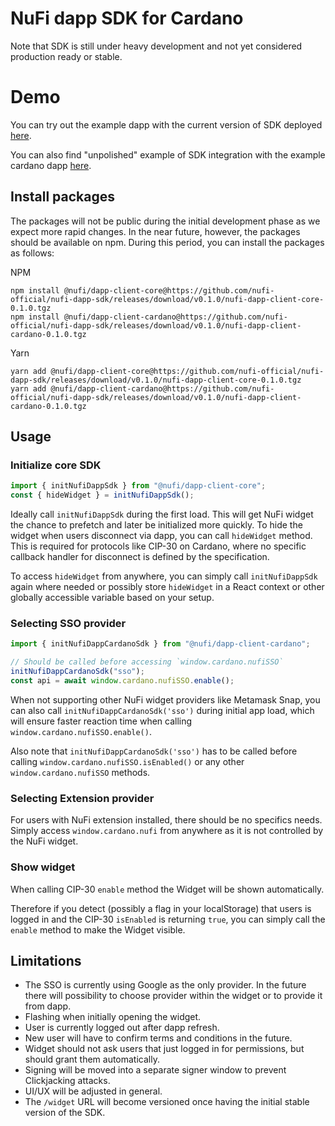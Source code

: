 # NuFi dapp SDK for Cardano

Note that SDK is still under heavy development and not yet considered
production ready or stable.

# Demo

You can try out the example dapp with the current version of SDK deployed [here](https://sdk-example-beb11c2a4292.herokuapp.com/).

You can also find "unpolished" example of SDK integration with the example cardano dapp [here](https://github.com/vacuumlabs/nufi-adaplays.xyz/pull/13).

## Install packages

The packages will not be public during the initial development phase
as we expect more rapid changes. In the near future, however, the packages should be available on npm.
During this period, you can install the packages as follows:

NPM

```
npm install @nufi/dapp-client-core@https://github.com/nufi-official/nufi-dapp-sdk/releases/download/v0.1.0/nufi-dapp-client-core-0.1.0.tgz
npm install @nufi/dapp-client-cardano@https://github.com/nufi-official/nufi-dapp-sdk/releases/download/v0.1.0/nufi-dapp-client-cardano-0.1.0.tgz
```

Yarn

```
yarn add @nufi/dapp-client-core@https://github.com/nufi-official/nufi-dapp-sdk/releases/download/v0.1.0/nufi-dapp-client-core-0.1.0.tgz
yarn add @nufi/dapp-client-cardano@https://github.com/nufi-official/nufi-dapp-sdk/releases/download/v0.1.0/nufi-dapp-client-cardano-0.1.0.tgz
```

## Usage

### Initialize core SDK

```typescript
import { initNufiDappSdk } from "@nufi/dapp-client-core";
const { hideWidget } = initNufiDappSdk();
```

Ideally call `initNufiDappSdk` during the first load.
This will get NuFi widget the chance to prefetch and later be initialized more quickly.
To hide the widget when users disconnect via dapp, you can call `hideWidget` method.
This is required for protocols like CIP-30 on Cardano, where no specific callback
handler for disconnect is defined by the specification.

To access `hideWidget` from anywhere, you can simply call `initNufiDappSdk`
again where needed or possibly store `hideWidget` in a React context or other
globally accessible variable based on your setup.

### Selecting SSO provider

```typescript
import { initNufiDappCardanoSdk } from "@nufi/dapp-client-cardano";

// Should be called before accessing `window.cardano.nufiSSO`
initNufiDappCardanoSdk("sso");
const api = await window.cardano.nufiSSO.enable();
```

When not supporting other NuFi widget providers like Metamask Snap, you can also
call `initNufiDappCardanoSdk('sso')` during initial app load, which will ensure
faster reaction time when calling `window.cardano.nufiSSO.enable()`.

Also note that `initNufiDappCardanoSdk('sso')` has to be called before
calling `window.cardano.nufiSSO.isEnabled()` or any other `window.cardano.nufiSSO` methods.

### Selecting Extension provider

For users with NuFi extension installed, there should be no specifics needs.
Simply access `window.cardano.nufi` from anywhere as it is not controlled by
the NuFi widget.

### Show widget

When calling CIP-30 `enable` method the Widget
will be shown automatically.

Therefore if you detect (possibly a flag in your localStorage) that users is logged in
and the CIP-30 `isEnabled` is returning `true`, you can simply call the `enable` method
to make the Widget visible.

## Limitations

- The SSO is currently using Google as the only provider. In the future there
  will possibility to choose provider within the widget or to provide it from dapp.
- Flashing when initially opening the widget.
- User is currently logged out after dapp refresh.
- New user will have to confirm terms and conditions in the future.
- Widget should not ask users that just logged in for permissions, but should
  grant them automatically.
- Signing will be moved into a separate signer window to prevent Clickjacking attacks.
- UI/UX will be adjusted in general.
- The `/widget` URL will become versioned once having the initial stable
  version of the SDK.
